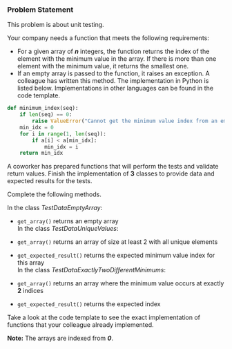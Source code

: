 ### Problem Statement

This problem is about unit testing.

Your company needs a function that meets the following requirements:

* For a given array of ***n*** integers, the function returns the index of the element with the minimum value in the array. If there is more than one element with the minimum value, it returns the smallest one.
* If an empty array is passed to the function, it raises an exception. A colleague has written this method. The implementation in Python is listed below. Implementations in other languages can be found in the code template.

```python
def minimum_index(seq):
    if len(seq) == 0:
        raise ValueError("Cannot get the minimum value index from an empty sequence")
    min_idx = 0
    for i in range(1, len(seq)):
        if a[i] < a[min_idx]:
            min_idx = i
    return min_idx
```

A coworker has prepared functions that will perform the tests and validate return values. Finish the implementation of **3** classes to provide data and expected results for the tests.

Complete the following methods.

In the class *TestDataEmptyArray*:

* `get_array()` returns an empty array <br>
In the class *TestDataUniqueValues*:

* `get_array()` returns an array of size at least 2 with all unique elements
* `get_expected_result()` returns the expected minimum value index for this array <br>
In the class *TestDataExactlyTwoDifferentMinimums*:

* `get_array()` returns an array where the minimum value occurs at exactly **2** indices
* `get_expected_result()` returns the expected index

Take a look at the code template to see the exact implementation of functions that your colleague already implemented.

**Note:** The arrays are indexed from ***0***.

